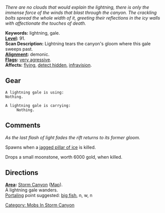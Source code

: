 *There are no clouds that would explain the lightning, there is only the
immense force of the winds that blast through the canyon. The crackling
bolts spread the whole width of it, greeting their reflections in the
icy walls with affectionate the touches of death.*

**Keywords:** lightning, gale.  
**[Level](Level "wikilink"):** 91.  
**Scan Description:** Lightning tears the canyon's gloom where this gale
sweeps past.  
**[Alignment](Alignment "wikilink"):** demonic.  
**[Flags](:Category:_Mob_Types "wikilink"):** [very
agressive](Aggressive_Mobs "wikilink").  
**Affects:** [flying](Flying "wikilink"), [detect
hidden](Detect_Hidden "wikilink"),
[infravision](Infravision "wikilink").  

## Gear

`A lightning gale is using:`  
`Nothing.`

`A lightning gale is carrying:`  
`     Nothing.`

## Comments

*As the last flash of light fades the rift returns to its former gloom.*

Spawns when a [jagged pillar of ice](Jagged_Pillar_Of_Ice "wikilink") is
killed.

Drops a small moonstone, worth 6000 gold, when killed.

## Directions

**[Area](:Category:_Areas "wikilink"):** [Storm
Canyon](:Category:_Storm_Canyon "wikilink")
([Map](Storm_Canyon_Map "wikilink")).  
A lightning gale wanders.  
[Portaling](Portal "wikilink") point suggested: [big
fish](Big_Fish_In_Cold_Water "wikilink"), n, w, n  

[Category: Mobs In Storm
Canyon](Category:_Mobs_In_Storm_Canyon "wikilink")
